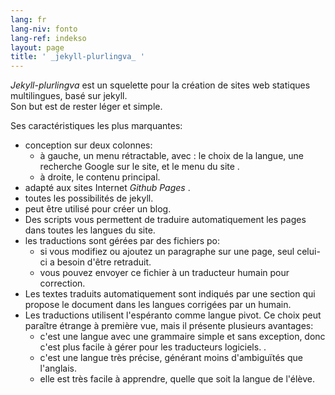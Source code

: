 ```yaml
---
lang: fr
lang-niv: fonto
lang-ref: indekso
layout: page
title: ' _jekyll-plurlingva_ '
---
```


 _Jekyll-plurlingva_ est un squelette pour la création de sites web statiques multilingues, basé sur jekyll.  
Son but est de rester léger et simple.

Ses caractéristiques les plus marquantes:

 * conception sur deux colonnes:
   * à gauche, un menu rétractable, avec : le choix de la langue, une recherche Google sur le site, et le menu du site .
   * à droite, le contenu principal.
 * adapté aux sites Internet _Github Pages_ .
 * toutes les possibilités de jekyll.
 * peut être utilisé pour créer un blog.
 * Des scripts vous permettent de traduire automatiquement les pages dans toutes les langues du site.
 * les traductions sont gérées par des fichiers po:
   * si vous modifiez ou ajoutez un paragraphe sur une page, seul celui-ci a besoin d'être retraduit.
   * vous pouvez envoyer ce fichier à un traducteur humain pour correction.
 * Les textes traduits automatiquement sont indiqués par une section qui propose le document dans les langues corrigées par un humain.
 * Les traductions utilisent l'espéranto comme langue pivot. Ce choix peut paraître étrange à première vue, mais il présente plusieurs avantages:
   * c'est une langue avec une grammaire simple et sans exception, donc c'est plus facile à gérer pour les traducteurs logiciels. .
   * c'est une langue très précise, générant moins d'ambiguïtés que l'anglais.
   * elle est très facile à apprendre, quelle que soit la langue de l'élève.


